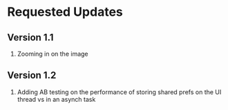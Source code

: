 # Requested Updates #

## Version 1.1 ##
1. Zooming in on the image

## Version 1.2 ##
1. Adding AB testing on the performance of storing shared prefs on the UI thread vs in an asynch task